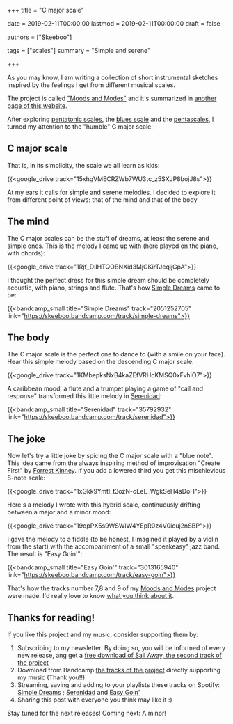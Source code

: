 +++
title = "C major scale"

date = 2019-02-11T00:00:00
lastmod = 2019-02-11T00:00:00
draft = false

authors = ["Skeeboo"]

tags = ["scales"]
summary = "Simple and serene"

+++

As you may know, I am writing a collection of short instrumental sketches inspired by the feelings I get from different musical scales.

 The project is called ["Moods and Modes"](/post/moods_and_modes) and it's summarized in [another page of this website](/post/moods_and_modes).

 After exploring [pentatonic scales](/post/pentatonics), the [blues scale](/post/blues_scale) and the [pentascales](/post/pentascales), I turned my attention to the "humble" C major scale.

## C major scale

That is, in its simplicity, the scale we all learn as kids:

{{<google_drive track="15xhgVMECRZWb7WU3tc_z5SXJP8bojJ8s">}}

At my ears it calls for simple and serene melodies. I decided to explore it from different point of views: that of the mind and that of the body

## The mind

The C major scales can be the stuff of dreams, at least the serene and simple ones. This is the melody I came up with (here played on the piano, with chords):

{{<google_drive track="1Rjf_DiIHTQOBNXid3MjGKirTJeqijGpA">}}

I thought the perfect dress for this simple dream should be completely acoustic, with piano, strings and flute. That's how [Simple Dreams](/music/simple_dreams) came to be:

{{<bandcamp_small title="Simple Dreams" track="2051252705" link="https://skeeboo.bandcamp.com/track/simple-dreams">}} 

## The body

The C major scale is the perfect one to dance to (with a smile on your face). Hear this simple melody based on the descending C major scale:

{{<google_drive track="1KMbepksNxB4kaZEfVRHcKMSQ0xFvhiO7">}}

A caribbean mood, a flute and a trumpet playing a game of "call and response" transformed this little melody in [Serenidad](/music/serenidad):

{{<bandcamp_small title="Serenidad" track="35792932" link="https://skeeboo.bandcamp.com/track/serenidad">}}

## The joke

Now let's try a little joke by spicing the C major scale with a "blue note". This idea came from the always inspiring method of improvisation "Create First" by [Forrest Kinney](https://forrestkinney.com). If you add a lowered third you get this mischievious 8-note scale:

{{<google_drive track="1xGkk9YmtI_t3ozN-oEeE_WgkSeH4sDoH">}}

Here's a melody I wrote with this hybrid scale, continuously drifting between a major and a minor mood:

{{<google_drive track="19qpPX5s9WSWlW4YEpR0z4V0icuj2nSBP">}}

I gave the melody to a fiddle (to be honest, I imagined it played by a violin from the start) with the accompaniment of a small "speakeasy" jazz band. The result is "Easy Goin'":

{{<bandcamp_small title="Easy Goin'" track="3013165940" link="https://skeeboo.bandcamp.com/track/easy-goin">}}

That's how the tracks number 7,8 and 9 of my [Moods and Modes](/post/moods_and_modes) project were made. I'd really love to know [what you think about it](/#contact). 

## Thanks for reading!

If you like this project and my music, consider supporting them by:

1. Subscribing to my newsletter. By doing so, you will be informed of every new release, ang get a [free download of Sail Away, the second track of the project](https://mailchi.mp/f6a12b953721/sailaway)
2. Download from Bandcamp [the tracks of the project](https://skeeboo.bandcamp.com/) directly supporting my music (Thank you!!)
3. Streaming, saving and adding to your playlists these tracks on Spotify: [Simple Dreams](https://open.spotify.com/track/3FKzlj0Y6uKFbt44NUBD8f) ; [Serenidad](https://open.spotify.com/track/6EcWL2pVmEiGQGN0TjkyLh) and [Easy Goin'](https://open.spotify.com/track/05ZIttR5M08nqAvObFfHUw)
4. Sharing this post with everyone you think may like it :)

Stay tuned for the next releases! Coming next: A minor!

